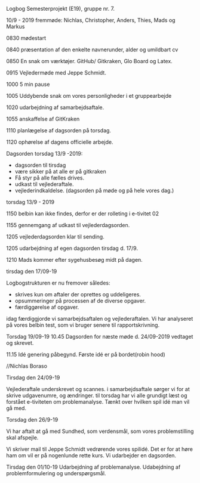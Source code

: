 Logbog Semesterprojekt (E19), gruppe nr. 7.

10/9 - 2019 fremmøde: Nichlas, Christopher, Anders, Thies, Mads og Markus

0830 
mødestart

0840 
præsentation af den enkelte navnerunder, alder og umildbart cv

0850
En snak om værktøjer. GitHub/ Gitkraken, Glo Board og Latex.

0915
Vejledermøde med Jeppe Schmidt. 


1000
5 min pause

1005
Uddybende snak om vores personligheder i et gruppearbejde

1020
udarbejdning af samarbejdsaftale. 

1055
anskaffelse af GitKraken

1110
planlægelse af dagsorden på torsdag. 

1120
ophørelse af dagens officielle arbejde.



Dagsorden torsdag 13/9 -2019:
- dagsorden til tirsdag
- være sikker på at alle er på gitkraken
- Få styr på alle fælles drives.
- udkast til vejlederaftale.
- vejlederindkaldelse. (dagsorden på møde og på hele vores dag.)


torsdag 13/9 - 2019

1150 
belbin kan ikke findes, derfor er der rolleting i e-tivitet 02

1155 
gennemgang af udkast til vejlederdagsorden.

1205 
vejlederdagsorden klar til sending.

1205 
udarbejdning af egen dagsorden tirsdag d. 17/9.

1210 
Mads kommer efter sygehusbesøg midt på dagen.

tirsdag den 17/09-19

Logbogstrukturen er nu fremover således:
- skrives kun om aftaler der oprettes og uddeligeres. 
- opsummeringer på processen af de diverse opgaver.
- færdiggørelse af opgaver.

idag færdiggjorde vi samarbejdsaftalen og vejlederaftalen. 
Vi har analyseret på vores belbin test, som vi bruger senere til rapportskrivning.

Torsdag 19/09-19 
10.45
Dagsorden for næste møde d. 24/09-2019 vedtaget og skrevet.

11.15
Idé genering påbegynd. Første idé er på bordet(robin hood)

//Nichlas Boraso


Tirsdag den 24/09-19 

Vejlederaftale underskrevet og scannes.
i samarbejdsaftale sørger vi for at skrive udgavenumre, og ændringer. 
til torsdag har vi alle grundigt læst og forstået e-tiviteten om problemanalyse. Tænkt over hvilken spil idé man vil gå med.

Torsdag den 26/9-19

Vi har aftalt at gå med Sundhed, som verdensmål, som vores problemstilling skal afspejle.

Vi skriver mail til Jeppe Schmidt vedrørende vores spilidé. Det er for at høre ham om vil er på nogenlunde rette kurs. 
Vi udarbejder en dagsorden.

Tirsdag den 01/10-19
Udarbejdning af problemanalyse.
Udabejdning af problemformulering og underspørgsmål.

 




